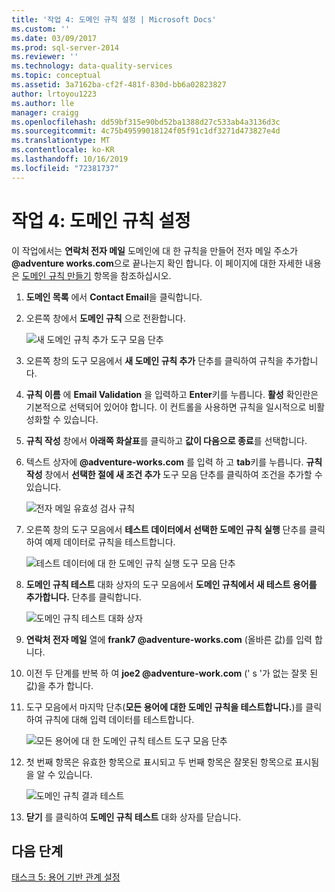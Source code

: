 ```yaml
---
title: '작업 4: 도메인 규칙 설정 | Microsoft Docs'
ms.custom: ''
ms.date: 03/09/2017
ms.prod: sql-server-2014
ms.reviewer: ''
ms.technology: data-quality-services
ms.topic: conceptual
ms.assetid: 3a7162ba-cf2f-481f-830d-bb6a02823827
author: lrtoyou1223
ms.author: lle
manager: craigg
ms.openlocfilehash: dd59bf315e90bd52ba1388d27c533ab4a3136d3c
ms.sourcegitcommit: 4c75b49599018124f05f91c1df3271d473827e4d
ms.translationtype: MT
ms.contentlocale: ko-KR
ms.lasthandoff: 10/16/2019
ms.locfileid: "72381737"
---
```

# <a name="task-4-setting-domain-rules"></a>작업 4: 도메인 규칙 설정
  이 작업에서는 **연락처 전자 메일** 도메인에 대 한 규칙을 만들어 전자 메일 주소가 **\@adventure works.com**으로 끝나는지 확인 합니다. 이 페이지에 대한 자세한 내용은 [도메인 규칙 만들기](https://msdn.microsoft.com/library/hh510397.aspx) 항목을 참조하십시오.  
  
1.  **도메인 목록** 에서 **Contact Email**을 클릭합니다.  
  
2.  오른쪽 창에서 **도메인 규칙** 으로 전환합니다.  
  
     ![새 도메인 규칙 추가 도구 모음 단추](../../2014/tutorials/media/et-settingdomainrules-01.jpg "새 도메인 규칙 추가 도구 모음 단추")  
  
3.  오른쪽 창의 도구 모음에서 **새 도메인 규칙 추가** 단추를 클릭하여 규칙을 추가합니다.  
  
4.  **규칙 이름** 에 **Email Validation** 을 입력하고 **Enter**키를 누릅니다. **활성** 확인란은 기본적으로 선택되어 있어야 합니다. 이 컨트롤을 사용하면 규칙을 일시적으로 비활성화할 수 있습니다.  
  
5.  **규칙 작성** 창에서 **아래쪽 화살표**를 클릭하고 **값이 다음으로 종료**를 선택합니다.  
  
6.  텍스트 상자에 **\@adventure-works.com** 를 입력 하 고 **tab**키를 누릅니다. **규칙 작성** 창에서 **선택한 절에 새 조건 추가** 도구 모음 단추를 클릭하여 조건을 추가할 수 있습니다.  
  
     ![전자 메일 유효성 검사 규칙](../../2014/tutorials/media/et-settingdomainrules-02.jpg "전자 메일 유효성 검사 규칙")  
  
7.  오른쪽 창의 도구 모음에서 **테스트 데이터에서 선택한 도메인 규칙 실행** 단추를 클릭하여 예제 데이터로 규칙을 테스트합니다.  
  
     ![테스트 데이터에 대 한 도메인 규칙 실행 도구 모음 단추](../../2014/tutorials/media/et-settingdomainrules-03.jpg "테스트 데이터에 대 한 도메인 규칙 실행 도구 모음 단추")  
  
8.  **도메인 규칙 테스트** 대화 상자의 도구 모음에서 **도메인 규칙에서 새 테스트 용어를 추가합니다.** 단추를 클릭합니다.  
  
     ![도메인 규칙 테스트 대화 상자](../../2014/tutorials/media/et-settingdomainrules-04.jpg "도메인 규칙 테스트 대화 상자")  
  
9. **연락처 전자 메일** 열에 **frank7 \@adventure-works.com** (올바른 값)를 입력 합니다.  
  
10. 이전 두 단계를 반복 하 여 **joe2 \@adventure-work.com** (' s '가 없는 잘못 된 값)을 추가 합니다.  
  
11. 도구 모음에서 마지막 단추(**모든 용어에 대한 도메인 규칙을 테스트합니다.**)를 클릭하여 규칙에 대해 입력 데이터를 테스트합니다.  
  
     ![모든 용어에 대 한 도메인 규칙 테스트 도구 모음 단추](../../2014/tutorials/media/et-settingdomainrules-05.jpg "모든 용어에 대 한 도메인 규칙 테스트 도구 모음 단추")  
  
12. 첫 번째 항목은 유효한 항목으로 표시되고 두 번째 항목은 잘못된 항목으로 표시됨을 알 수 있습니다.  
  
     ![도메인 규칙 결과 테스트](../../2014/tutorials/media/et-settingdomainrules-06.jpg "도메인 규칙 결과 테스트")  
  
13. **닫기** 를 클릭하여 **도메인 규칙 테스트** 대화 상자를 닫습니다.  
  
## <a name="next-step"></a>다음 단계  
 [태스크 5: 용어 기반 관계 설정](../../2014/tutorials/task-5-setting-term-based-relationships.md)  
  
  
